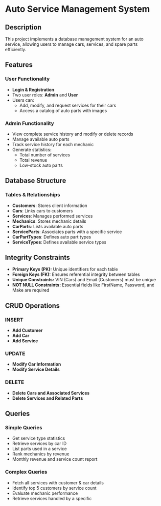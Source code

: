 # Auto Service Management System

## Description
This project implements a database management system for an auto service, allowing users to manage cars, services, and spare parts efficiently.

## Features
### User Functionality
- **Login & Registration**
- Two user roles: **Admin** and **User**
- Users can:
  - Add, modify, and request services for their cars
  - Access a catalog of auto parts with images

### Admin Functionality
- View complete service history and modify or delete records
- Manage available auto parts
- Track service history for each mechanic
- Generate statistics:
  - Total number of services
  - Total revenue
  - Low-stock auto parts

## Database Structure
### Tables & Relationships
- **Customers**: Stores client information
- **Cars**: Links cars to customers
- **Services**: Manages performed services
- **Mechanics**: Stores mechanic details
- **CarParts**: Lists available auto parts
- **ServiceParts**: Associates parts with a specific service
- **CarPartTypes**: Defines auto part types
- **ServiceTypes**: Defines available service types

## Integrity Constraints
- **Primary Keys (PK):** Unique identifiers for each table
- **Foreign Keys (FK):** Ensures referential integrity between tables
- **Unique Constraints:** VIN (Cars) and Email (Customers) must be unique
- **NOT NULL Constraints:** Essential fields like FirstName, Password, and Make are required

## CRUD Operations
### INSERT
- **Add Customer**
- **Add Car**
- **Add Service**

### UPDATE
- **Modify Car Information**
- **Modify Service Details**

### DELETE
- **Delete Cars and Associated Services**
- **Delete Services and Related Parts**

## Queries
### Simple Queries
- Get service type statistics
- Retrieve services by car ID
- List parts used in a service
- Rank mechanics by revenue
- Monthly revenue and service count report

### Complex Queries
- Fetch all services with customer & car details
- Identify top 5 customers by service count
- Evaluate mechanic performance
- Retrieve services handled by a specific 
